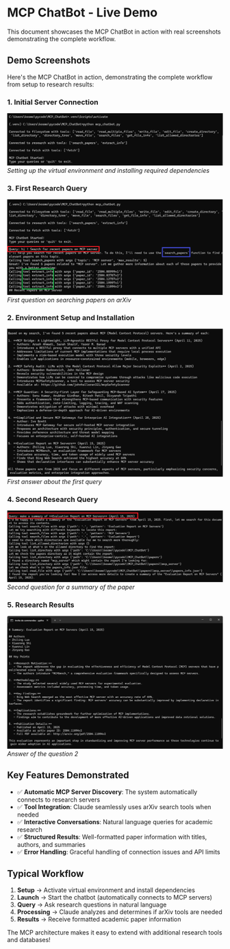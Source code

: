 # MCP ChatBot - Live Demo

This document showcases the MCP ChatBot in action with real screenshots demonstrating the complete workflow.

## Demo Screenshots

Here's the MCP ChatBot in action, demonstrating the complete workflow from setup to research results:



### 1. Initial Server Connection
![Server init](screenshots/Initserver.png)
*Setting up the virtual environment and installing required dependencies*

### 3. First Research Query
![Query 2](screenshots/Question1.png)
*First question on searching papers on arXiv*

### 2. Environment Setup and Installation
![Answer 1](screenshots/Answer1.png)
*First answer about the first query*

### 4. Second Research Query
![Query 2](screenshots/Question2.png)
*Second question for a summary of the paper*

### 5. Research Results
![Answer 2](screenshots/Answer2.png)
*Answer of the question 2*

## Key Features Demonstrated

- ✅ **Automatic MCP Server Discovery**: The system automatically connects to research servers
- ✅ **Tool Integration**: Claude seamlessly uses arXiv search tools when needed
- ✅ **Interactive Conversations**: Natural language queries for academic research
- ✅ **Structured Results**: Well-formatted paper information with titles, authors, and summaries
- ✅ **Error Handling**: Graceful handling of connection issues and API limits

## Typical Workflow

1. **Setup** → Activate virtual environment and install dependencies
2. **Launch** → Start the chatbot (automatically connects to MCP servers)
3. **Query** → Ask research questions in natural language
4. **Processing** → Claude analyzes and determines if arXiv tools are needed
5. **Results** → Receive formatted academic paper information

The MCP architecture makes it easy to extend with additional research tools and databases!
